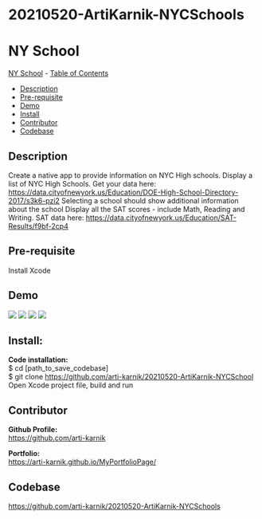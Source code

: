 # 20210520-ArtiKarnik-NYCSchools

# NY School
 [NY School](#NYSchool)
    - [Table of Contents](#table-of-contents)
  * [Description](#description)
  * [Pre-requisite](#pre-requisite)
  * [Demo](#demo)
  * [Install](#install-)
  * [Contributor](#contributor)
  * [Codebase](#codebase)


## Description
 Create a native app to provide information on NYC High schools.
Display a list of NYC High Schools. 
Get your data here: https://data.cityofnewyork.us/Education/DOE-High-School-Directory-2017/s3k6-pzi2
Selecting a school should show additional information about the school 
Display all the SAT scores - include Math, Reading and Writing. 
SAT data here: https://data.cityofnewyork.us/Education/SAT-Results/f9bf-2cp4

## Pre-requisite
Install Xcode 

## Demo
![](./images/myGif.gif?raw=true)
<img src="./images/SS1.png">
<img src="./images/SS2.png">
<img src="./images/SS3.png">


## Install:
<strong>Code installation:</strong> <br>
$ cd [path_to_save_codebase] <br>
$ git clone https://github.com/arti-karnik/20210520-ArtiKarnik-NYCSchool<br>
Open Xcode project file, build and run

## Contributor
<strong> Github Profile: </strong> <br>
https://github.com/arti-karnik

<strong> Portfolio: </strong> <br>
https://arti-karnik.github.io/MyPortfolioPage/

## Codebase
https://github.com/arti-karnik/20210520-ArtiKarnik-NYCSchools





